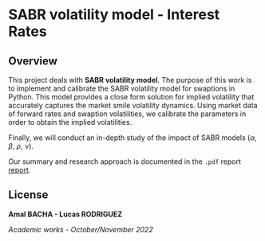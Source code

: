 # SABR volatility model - Interest Rates

## Overview

This project deals with **SABR volatility model**. The purpose of this work is to implement and calibrate the SABR volatility model for swaptions in Python. This model provides a close form solution for
implied volatility that accurately captures the market smile volatility dynamics. Using market data of forward rates and swaption volatilities, we calibrate the parameters in order to obtain the implied volatilities.

Finally, we will conduct an in-depth study of the impact of SABR models ($\alpha$, $\beta$, $\rho$, $\nu$).

Our summary and research approach is documented in the `.pdf` report [report](docs/report.pdf).


## License

**Amal BACHA - Lucas RODRIGUEZ**

*Academic works - October/November 2022*
